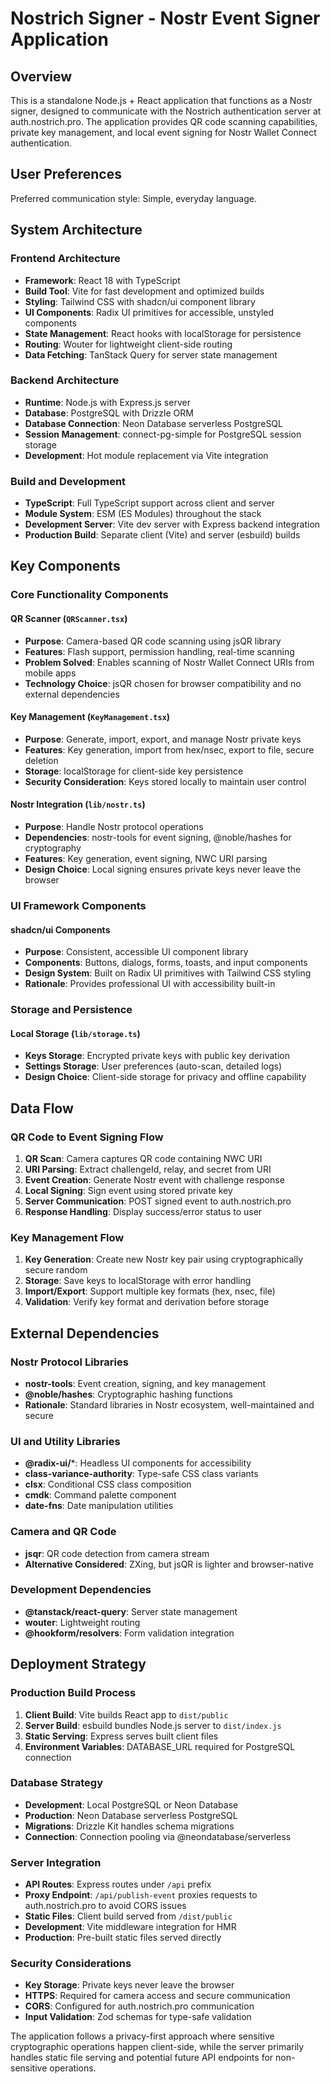 # Nostrich Signer - Nostr Event Signer Application

## Overview

This is a standalone Node.js + React application that functions as a Nostr signer, designed to communicate with the Nostrich authentication server at auth.nostrich.pro. The application provides QR code scanning capabilities, private key management, and local event signing for Nostr Wallet Connect authentication.

## User Preferences

Preferred communication style: Simple, everyday language.

## System Architecture

### Frontend Architecture
- **Framework**: React 18 with TypeScript
- **Build Tool**: Vite for fast development and optimized builds
- **Styling**: Tailwind CSS with shadcn/ui component library
- **UI Components**: Radix UI primitives for accessible, unstyled components
- **State Management**: React hooks with localStorage for persistence
- **Routing**: Wouter for lightweight client-side routing
- **Data Fetching**: TanStack Query for server state management

### Backend Architecture
- **Runtime**: Node.js with Express.js server
- **Database**: PostgreSQL with Drizzle ORM
- **Database Connection**: Neon Database serverless PostgreSQL
- **Session Management**: connect-pg-simple for PostgreSQL session storage
- **Development**: Hot module replacement via Vite integration

### Build and Development
- **TypeScript**: Full TypeScript support across client and server
- **Module System**: ESM (ES Modules) throughout the stack
- **Development Server**: Vite dev server with Express backend integration
- **Production Build**: Separate client (Vite) and server (esbuild) builds

## Key Components

### Core Functionality Components

#### QR Scanner (`QRScanner.tsx`)
- **Purpose**: Camera-based QR code scanning using jsQR library
- **Features**: Flash support, permission handling, real-time scanning
- **Problem Solved**: Enables scanning of Nostr Wallet Connect URIs from mobile apps
- **Technology Choice**: jsQR chosen for browser compatibility and no external dependencies

#### Key Management (`KeyManagement.tsx`)
- **Purpose**: Generate, import, export, and manage Nostr private keys
- **Features**: Key generation, import from hex/nsec, export to file, secure deletion
- **Storage**: localStorage for client-side key persistence
- **Security Consideration**: Keys stored locally to maintain user control

#### Nostr Integration (`lib/nostr.ts`)
- **Purpose**: Handle Nostr protocol operations
- **Dependencies**: nostr-tools for event signing, @noble/hashes for cryptography
- **Features**: Key generation, event signing, NWC URI parsing
- **Design Choice**: Local signing ensures private keys never leave the browser

### UI Framework Components

#### shadcn/ui Components
- **Purpose**: Consistent, accessible UI component library
- **Components**: Buttons, dialogs, forms, toasts, and input components
- **Design System**: Built on Radix UI primitives with Tailwind CSS styling
- **Rationale**: Provides professional UI with accessibility built-in

### Storage and Persistence

#### Local Storage (`lib/storage.ts`)
- **Keys Storage**: Encrypted private keys with public key derivation
- **Settings Storage**: User preferences (auto-scan, detailed logs)
- **Design Choice**: Client-side storage for privacy and offline capability

## Data Flow

### QR Code to Event Signing Flow
1. **QR Scan**: Camera captures QR code containing NWC URI
2. **URI Parsing**: Extract challengeId, relay, and secret from URI
3. **Event Creation**: Generate Nostr event with challenge response
4. **Local Signing**: Sign event using stored private key
5. **Server Communication**: POST signed event to auth.nostrich.pro
6. **Response Handling**: Display success/error status to user

### Key Management Flow
1. **Key Generation**: Create new Nostr key pair using cryptographically secure random
2. **Storage**: Save keys to localStorage with error handling
3. **Import/Export**: Support multiple key formats (hex, nsec, file)
4. **Validation**: Verify key format and derivation before storage

## External Dependencies

### Nostr Protocol Libraries
- **nostr-tools**: Event creation, signing, and key management
- **@noble/hashes**: Cryptographic hashing functions
- **Rationale**: Standard libraries in Nostr ecosystem, well-maintained and secure

### UI and Utility Libraries
- **@radix-ui/***: Headless UI components for accessibility
- **class-variance-authority**: Type-safe CSS class variants
- **clsx**: Conditional CSS class composition
- **cmdk**: Command palette component
- **date-fns**: Date manipulation utilities

### Camera and QR Code
- **jsqr**: QR code detection from camera stream
- **Alternative Considered**: ZXing, but jsQR is lighter and browser-native

### Development Dependencies
- **@tanstack/react-query**: Server state management
- **wouter**: Lightweight routing
- **@hookform/resolvers**: Form validation integration

## Deployment Strategy

### Production Build Process
1. **Client Build**: Vite builds React app to `dist/public`
2. **Server Build**: esbuild bundles Node.js server to `dist/index.js`
3. **Static Serving**: Express serves built client files
4. **Environment Variables**: DATABASE_URL required for PostgreSQL connection

### Database Strategy
- **Development**: Local PostgreSQL or Neon Database
- **Production**: Neon Database serverless PostgreSQL
- **Migrations**: Drizzle Kit handles schema migrations
- **Connection**: Connection pooling via @neondatabase/serverless

### Server Integration
- **API Routes**: Express routes under `/api` prefix
- **Proxy Endpoint**: `/api/publish-event` proxies requests to auth.nostrich.pro to avoid CORS issues
- **Static Files**: Client build served from `/dist/public`
- **Development**: Vite middleware integration for HMR
- **Production**: Pre-built static files served directly

### Security Considerations
- **Key Storage**: Private keys never leave the browser
- **HTTPS**: Required for camera access and secure communication
- **CORS**: Configured for auth.nostrich.pro communication
- **Input Validation**: Zod schemas for type-safe validation

The application follows a privacy-first approach where sensitive cryptographic operations happen client-side, while the server primarily handles static file serving and potential future API endpoints for non-sensitive operations.
